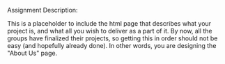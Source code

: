 Assignment Description:

This is a placeholder to include the html page that describes what your project is, and what all you wish to deliver as a part of it. By now, all the groups have finalized their projects, so getting this in order should not be easy (and hopefully already done). In other words, you are designing the "About Us" page.